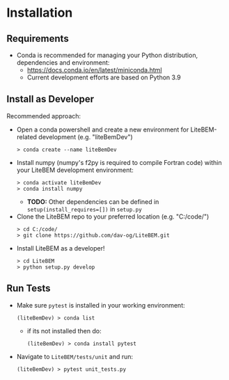 # Installation

## Requirements
  - Conda is recommended for managing your Python distribution, dependencies and environment:
    - https://docs.conda.io/en/latest/miniconda.html 
    - Current development efforts are based on Python 3.9

## Install as Developer
Recommended approach:

- Open a conda powershell and create a new environment for LiteBEM-related development (e.g. "liteBemDev")
  ```shell
  > conda create --name liteBemDev
  ```
- Install numpy (numpy's f2py is required to compile Fortran code) within your LiteBEM development environment:
  ```shell
  > conda activate liteBemDev
  > conda install numpy
  ```
  - **TODO:** Other dependencies can be defined in `setup(install_requires=[])` in `setup.py`
- Clone the LiteBEM repo to your preferred location (e.g. "C:/code/")
  ```shell
  > cd C:/code/
  > git clone https://github.com/dav-og/LiteBEM.git
  ```
- Install LiteBEM as a developer!
  ```shell
  > cd LiteBEM
  > python setup.py develop
  ```

## Run Tests

- Make sure `pytest` is installed in your working environment:
  ```shell
  (liteBemDev) > conda list
  ```
  - if its not installed then do:
    ```shell
    (liteBemDev) > conda install pytest
    ```

- Navigate to `LiteBEM/tests/unit` and run:
  ```shell
  (liteBemDev) > pytest unit_tests.py
  ```